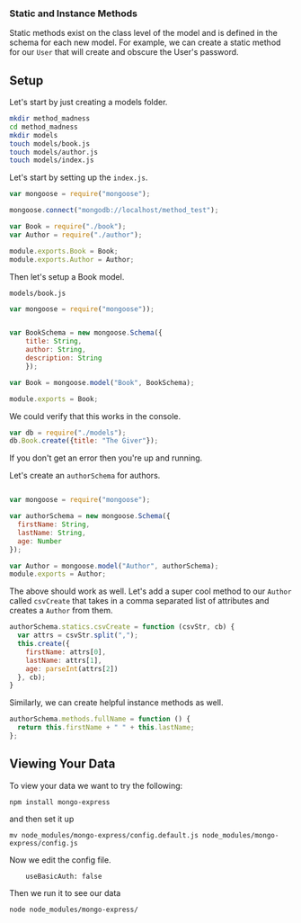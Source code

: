 ### Static and Instance Methods

Static methods exist on the class level of the model and is defined in the schema for each new model. For example, we can create a static method for our `User` that will create and obscure the User's password.

## Setup

Let's start by just creating a models folder.

```bash
mkdir method_madness
cd method_madness
mkdir models
touch models/book.js
touch models/author.js
touch models/index.js
```

Let's start by setting up the `index.js`.


```javascript
var mongoose = require("mongoose");

mongoose.connect("mongodb://localhost/method_test");

var Book = require("./book");
var Author = require("./author");

module.exports.Book = Book;
module.exports.Author = Author;

```

Then let's setup a Book model.

`models/book.js`

```javascript
var mongoose = require("mongoose"));


var BookSchema = new mongoose.Schema({
    title: String,
    author: String,
    description: String
    });

var Book = mongoose.model("Book", BookSchema);

module.exports = Book;
```

We could verify that this works in the console.

```javascript
var db = require("./models");
db.Book.create({title: "The Giver"});
```

If you don't get an error then you're up and running.

Let's create an `authorSchema` for authors.


```javascript

var mongoose = require("mongoose");

var authorSchema = new mongoose.Schema({
  firstName: String,
  lastName: String,
  age: Number
});

var Author = mongoose.model("Author", authorSchema);
module.exports = Author;
```

The above should work as well. Let's add a super cool method to our `Author` called `csvCreate` that takes in a comma separated list of attributes and creates a `Author` from them.

```javascript
authorSchema.statics.csvCreate = function (csvStr, cb) {
  var attrs = csvStr.split(",");
  this.create({
    firstName: attrs[0],
    lastName: attrs[1],
    age: parseInt(attrs[2])
  }, cb);
}
```

Similarly, we can create helpful instance methods as well.

```javascript
authorSchema.methods.fullName = function () {
  return this.firstName + " " + this.lastName;
};
```

## Viewing Your Data

To view your data we want to try the following:

```
npm install mongo-express
```

and then set it up


```
mv node_modules/mongo-express/config.default.js node_modules/mongo-express/config.js
```

Now we edit the config file.


```
	useBasicAuth: false	

```


Then we run it to see our data


```
node node_modules/mongo-express/
```

